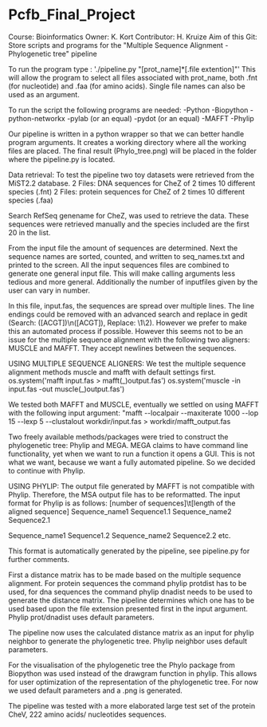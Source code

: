 # Pcfb_Final_Project
Course: Bioinformatics
Owner: K. Kort
Contributor: H. Kruize
Aim of this Git: Store scripts and programs for the "Multiple Sequence Alignment - Phylogenetic tree" pipeline


To run the program type : './pipeline.py "[prot_name]\*[.file extention]"'
This will allow the program to select all files associated with prot_name, both .fnt (for nucleotide) and .faa (for amino acids).
Single file names can also be used as an argument.

To run the script the following programs are needed:
-Python
-Biopython
-python-networkx
-pylab (or an equal)
-pydot (or an equal)
-MAFFT
-Phylip

Our pipeline is written in a python wrapper so that we can better handle program arguments.
It creates a working directory where all the working files are placed.
The final result (Phylo_tree.png) will be placed in the folder where the pipeline.py is located.

Data retrieval:
To test the pipeline two toy datasets were retrieved from the MiST2.2 database.
2 Files: DNA sequences for CheZ of 2 times 10 different species (.fnt)
2 Files: protein sequences for CheZ of 2 times 10 different species (.faa)

Search RefSeq genename for CheZ, was used to retrieve the data. These sequences were retrieved manually and the species included are the first 20 in the list.

From the input file the amount of sequences are determined.
Next the sequence names are sorted, counted, and written to seq_names.txt and printed to the screen.
All the input sequences files are combined to generate one general input file. This will make calling arguments less tedious and more general. Additionally the number of inputfiles given by the user can vary in number.

In this file, input.fas, the sequences are spread over multiple lines. The line endings could be removed with an advanced search and replace in gedit (Search: ([ACGT])\n([ACGT]), Replace: \1\2). However we prefer to make this an automated process if possible.
However this seems not to be an issue for the multiple sequence alignment with the following two aligners: MUSCLE and MAFFT.
They accept newlines between the sequences.

USING MULTIPLE SEQUENCE ALIGNERS:
We test the multiple sequence alignment methods muscle and mafft with default settings first.
os.system('mafft input.fas > mafft(\_)output.fas')
os.system('muscle -in input.fas -out muscle(\_)output.fas')

We tested both MAFFT and MUSCLE, eventually we settled on using MAFFT with the following input argument:
"mafft --localpair --maxiterate 1000 --lop 15 --lexp 5 --clustalout workdir/input.fas > workdir/mafft_output.fas

Two freely available methods/packages were tried to construct the phylogenetic tree: Phylip and MEGA. MEGA claims to have command line functionality, yet when we want to run a function it opens a GUI. This is not what we want, because we want a fully automated pipeline. So we decided to continue with Phylip.

USING PHYLIP:
The output file generated by MAFFT is not compatible with Phylip. Therefore, the MSA output file has to be reformatted.
The input format for Phylip is as follows:
[number of sequences]\t[length of the aligned sequence]
Sequence_name1 Sequence1.1
Sequence_name2 Sequence2.1

Sequence_name1 Sequence1.2
Sequence_name2 Sequence2.2
etc.

This format is automatically generated by the pipeline, see pipeline.py for further comments.

First a distance matrix has to be made based on the multiple sequence alignment.
For protein sequences the command phylip protdist has to be used, for dna sequences the command phylip dnadist needs to be used to generate the distance matrix. The pipeline determines which one has to be used based upon the file extension presented first in the input argument.
Phylip prot/dnadist uses default parameters.

The pipeline now uses the calculated distance matrix as an input for phylip neighbor to generate the phylogenetic tree.
Phylip neighbor uses default parameters.

For the visualisation of the phylogenetic tree the Phylo package from Biopython was used instead of the drawgram function in phylip. This allows for user optimization of the representation of the phylogenetic tree. For now we used default parameters and a .png is generated.

The pipeline was tested with a more elaborated large test set of the protein CheV, 222 amino acids/ nucleotides sequences.
